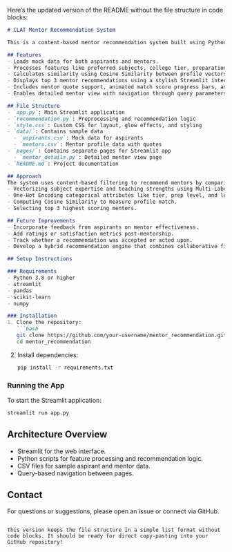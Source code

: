 Here’s the updated version of the README without the file structure in code blocks:

```markdown
# CLAT Mentor Recommendation System

This is a content-based mentor recommendation system built using Python, Pandas, Scikit-learn, and Streamlit, designed to help CLAT aspirants find suitable mentors (CLAT toppers) based on profile similarity.

## Features
- Loads mock data for both aspirants and mentors.
- Processes features like preferred subjects, college tier, preparation level, learning style, and mentor expertise.
- Calculates similarity using Cosine Similarity between profile vectors.
- Displays top 3 mentor recommendations using a stylish Streamlit interface.
- Includes mentor quote support, animated match score progress bars, and responsive flash card designs.
- Enables detailed mentor view with navigation through query parameters.

## File Structure
- `app.py`: Main Streamlit application
- `recommendation.py`: Preprocessing and recommendation logic
- `style.css`: Custom CSS for layout, glow effects, and styling
- `data/`: Contains sample data
  - `aspirants.csv`: Mock data for aspirants
  - `mentors.csv`: Mentor profile data with quotes
- `pages/`: Contains separate pages for Streamlit app
  - `mentor_details.py`: Detailed mentor view page
- `README.md`: Project documentation

## Approach
The system uses content-based filtering to recommend mentors by comparing feature vectors of aspirants and mentors:
- Vectorizing subject expertise and teaching strengths using Multi-Label Binarizer.
- One-Hot Encoding categorical attributes like tier, prep level, and learning style.
- Computing Cosine Similarity to measure profile match.
- Selecting top 3 highest scoring mentors.

## Future Improvements
- Incorporate feedback from aspirants on mentor effectiveness.
- Add ratings or satisfaction metrics post-mentorship.
- Track whether a recommendation was accepted or acted upon.
- Develop a hybrid recommendation engine that combines collaborative filtering with content-based logic.

## Setup Instructions

### Requirements
- Python 3.8 or higher
- streamlit
- pandas
- scikit-learn
- numpy

### Installation
1. Clone the repository:
   ```bash
   git clone https://github.com/your-username/mentor_recommendation.git
   cd mentor_recommendation
   ```

2. Install dependencies:
   ```bash
   pip install -r requirements.txt
   ```

### Running the App
To start the Streamlit application:
```bash
streamlit run app.py
```

## Architecture Overview
- Streamlit for the web interface.
- Python scripts for feature processing and recommendation logic.
- CSV files for sample aspirant and mentor data.
- Query-based navigation between pages.

## Contact
For questions or suggestions, please open an issue or connect via GitHub.
```

This version keeps the file structure in a simple list format without code blocks. It should be ready for direct copy-pasting into your GitHub repository!
